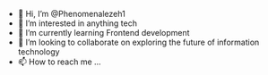 - 👋 Hi, I’m @Phenomenalezeh1
- 👀 I’m interested in anything tech
- 🌱 I’m currently learning Frontend development
- 💞️ I’m looking to collaborate on exploring the future of information technology
- 📫 How to reach me ...

<!---
Phenomenalezeh1/Phenomenalezeh1 is a ✨ special ✨ repository because its `README.md` (this file) appears on your GitHub profile.
You can click the Preview link to take a look at your changes.
--->
